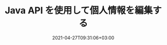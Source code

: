 ---
############################# Static ############################
layout: "product"
date: 2021-04-27T09:31:06+03:00
draft: false

product: "Redaction"
product_tag: "redaction"
platform: "Java"
platform_tag: "java"

############################# Head ############################
head_title: "Java リダクション API | PDF Word Excel 画像から機密データを非表示にする"
head_description: "Java 文書編集 API — さまざまな編集タイプを使用して、PDF、Word、Excel、PowerPoint のプレゼンテーションやラスター画像から個人データを非表示にします。"

############################# Header ############################
title: "Java API を使用して個人情報を編集する"
description: "Java redaction APIを使用して、ドキュメント、ワークシート、プレゼンテーション、PDF、およびラスターイメージファイルから個人情報とメタデータを除外または非表示にします。"
button:
    enable: true

############################# SubMenu ############################
submenu:
    enable: true
    
    left:
        img_alt: "GroupDocs.Redaction for Java"
        image: "https://www.groupdocs.cloud/templates/groupdocs/images/product-logos/groupdocs-redaction-java.png"
        product: "GroupDocs.Redaction"
        platform: "Java"

    middle:
        button:
            # button loop
            - link: "#overview"
              text: "概要"

            # button loop
            - link: "#features"
              text: "機能"

            # button loop
            - link: "#support"
              text: "サポート"

            # button loop
            - link: "https://products.groupdocs.app/redaction"
              text: "ライブデモ"

            # button loop
            - link: "https://purchase.groupdocs.com/pricing/redaction/java"
              text: "価格設定"

    right:
        link_download: "https://downloads.groupdocs.com/redaction"
        link_learn: "https://docs.groupdocs.com/redaction/java/"
        link_buy: "https://purchase.groupdocs.com"

############################# Overview ############################
overview:
    enable: true
    content: |
      GroupDocs.Redaction for Java API を使用すると、開発者は Microsoft Word、Excel、PowerPoint、PDF などの一般的なファイル形式や画像から機密データを削除して、使用および配布できるようにすると同時に、機密情報も保護できます。編集ライブラリは、形式に依存しない単一のインターフェースを備えており、社会保障番号、医療情報、財務、財務、財務、財務、法務、さらには取引の詳細など、あらゆる種類の機密情報をテキスト、メタデータ、注釈の編集タイプを通じて編集できます。文書を元の形式で保存し、元のページのラスター画像を含むサニタイズされた PDF 文書を作成できます。
    tabs:
      enable: true
      
      ## TAB ONE ##
      tab_one:
        description: |
          Java の GroupDocs.Redaction の概要は次のとおりです。
      
        right:
          enable: true
          icon: "fab fa-html5"
          title: "概要"
          content: |
            * テキストを編集
            * メタデータを編集
            * 注釈を編集
            * 表形式文書の編集
            * 保護対象ファイルの編集
            * カスタマイズ
      
      ## TAB TWO ##
      tab_two:
        description: |
          Java の GroupDocs.Redaction は次の [ドキュメントファイル形式](https://docs.groupdocs.com/redaction//supported-document-formats/java) をサポートしています。

        right:
          enable: true
          table:
            # table loop
            - title: "テキスト、メタデータ、コメントの編集"
              content: |
                * **Word**: DOC、DOCX、DOT、ODT、DOTX、DOCM、DOTM、RTF
                * **Excel**: XLS、XLSX、XLT、XLTX、XLSM、XLTM、CSV
                * **PowerPoint**: PPT、PPTX、PPS、PPSX、POTX、PPTM、PPSM、POTM
                * **固定レイアウト**: PDF
                * **ラスターイメージ**: JPG、BMP、PNG、GIF、TIFF

      ## TAB THREE ##
      tab_three:
        description: |
          GroupDocs.Redaction for Java は、以下のオペレーティングシステム、フレームワーク、パッケージマネージャーをサポートしています。
        
        left:
          enable: true
          table:
            # table loop
            - icon: "fab fa-windows"
              title: "オペレーティングシステム"
              content: |
                * マイクロソフト Windows Desktop
                * マイクロソフト Windows Server
                * Linux
                * Mac は

            # table loop
            - icon: "fas fa-code"
              title: "サポート対象フレームワーク"
              content: |
                * Java 7 (1.7) 以上

        right:
          enable: true
          table:
            # table loop
            - icon: "ファストファンコグ"
              title: "開発環境"
              content: |
                * NetBeans
                * IntelliJ アイディア
                * エクリプス

            # table loop
            - icon: "高速ファンツール"
              title: "ビルド・オートメーション・ツール"
              content: |
                * メイヴン

############################# Features ############################
features:
    enable: true
    title: "Java 機能の場合は GroupDocs.Redaction"

    feature:
      # feature loop
      - icon: "fas fa-copy"
        content: "検索文字列と完全に一致するものを検索して編集"

      # feature loop
      - icon: "fas fa-eye"
        content: "編集プロセスを制御し、特定のマッチをスキップできます"

      # feature loop
      - icon: "fas fa-bolt"
        content: "正規表現による検索と編集"
      
      # feature loop
      - icon: "fas fa-file-powerpoint"
        content: "オフィスフォーマットと PDF の組み込みサポート"

      # feature loop
      - icon: "fas fa-code"
        content: "メタデータを消去するか、メタデータ値を編集する"

      # feature loop
      - icon: "fas fa-cloud"
        content: "編集対象を特定のワークシートと列に限定する"

      # feature loop
      - icon: "fas fa-remove-format"
        content: "注釈を削除するか、テキストを編集する"

      # feature loop
      - icon: "fas fa-comment-slash"
        content: "テキスト (免除コード) またはグラフィック (色付きの長方形) による編集を使用する"

      # feature loop
      - icon: "fas fa-location-arrow"
        content: "文書を元の形式で、または元のページのラスターイメージと一緒に PDF として保存します"

      # feature loop
      - icon: "fas fa-border-all"
        content: "ラスター画像形式と画像領域編集のサポート"

      # feature loop
      - icon: "fas fa-wrench"
        content: "カスタム編集とフォーマットを実装するための統合インターフェイス"

      # feature loop
      - icon: "fas fa-columns"
        content: "EXIF メタデータの編集または画像ファイルからの削除"

      # feature loop
      - icon: "fas fa-file-word"
        content: "PDF、Word、およびプレゼンテーションドキュメント内の埋め込み画像を編集"

    more_feature:
      # more_feature_loop
      - title: "機密データを編集してプライバシーを確保する"
        content: |
          GroupDocs.Redaction for Java ライブラリを使用すると、開発者はさまざまな編集タイプを使用して、サポートされているドキュメントのテキストや画像を編集できます。当社のリダクション API の使い方はシンプルで分かりやすいです。  

          次のコード例では、Microsoft Excel スプレッドシートなどの表形式の文書を使用しています。この文書では、編集の範囲を特定のワークシートや列に限定できます。フィルターを使用して、ワークシート「Customers」の電子メールを含む 2 番目の列を絞り込み、文書内の他のすべての電子メールはそのままにします。

          ```java
          // Redactor クラスのインスタンスを作成する
          final Redactor redactor  = new Redactor("sample.xlsx");
          try
          {
              CellFilter filter = new CellFilter();
              filter.setColumnIndex(1);
              filter.setWorkSheetName("Customers");
              Pattern expression = Pattern.compile("^\\w+([-+.']\\w+)*@\\w+([-.]\\w+)*\\.\\w+([-.]\\w+)*$");
              // 編集を適用
              RedactorChangeLog result = redactor.apply(new CellColumnRedaction(filter, expression, new ReplacementOptions("[customer email]")));
              if (result.getStatus() != RedactionStatus.Failed)
              {
                  SaveOptions so = new SaveOptions();
                  so.setAddSuffix(true);
                  so.setRasterizeToPDF(false);
                  redactor.save(so);
              };
          }
          finally { redactor.close(); }
          ```

############################# Support ############################
support:
    enable: true

############################# Solutions ############################
solutions:
    enable: true
    title: "GroupDocs.Redaction は、他の一般的な開発環境向けのドキュメント表示 API を提供しています"

    solution:
        # solution loop
        - img_alt: "GroupDocs.Redaction for .NET"
          image: "https://www.groupdocs.cloud/templates/groupdocs/images/product-logos/groupdocs-redaction-net.png"
          product: "GroupDocs.Redaction"
          platform: ".NET"
          link: "/redaction/net/"

############################# Back to top ###############################
back_to_top:
  enable: true
---